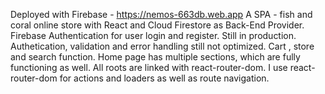Deployed with Firebase -  https://nemos-663db.web.app
A SPA - fish and coral online store with React and Cloud Firestore as Back-End Provider. 
Firebase Authentication for user login and register.
Still in production. Authetication, validation and error handling still not optimized.
Cart , store and search function.
Home page has multiple sections, which are fully functioning as well.
All roots are linked with react-router-dom.
I use react-router-dom for actions and loaders as well as route navigation.
